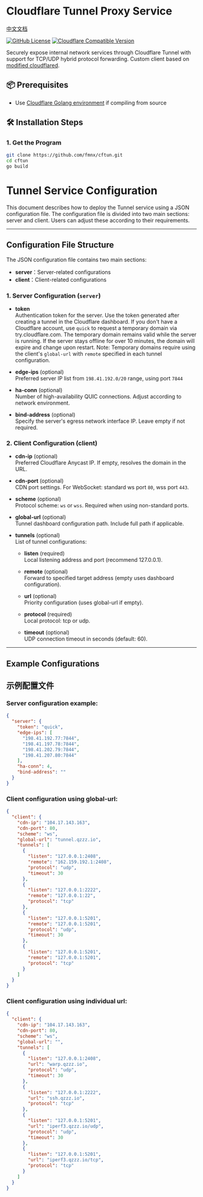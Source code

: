 # Cloudflare Tunnel Proxy Service

[中文文档](README_ZH.md)

[![GitHub License](https://img.shields.io/badge/license-Apache%202.0-blue.svg)](https://opensource.org/licenses/Apache-2.0)
[![Cloudflare Compatible Version](https://img.shields.io/badge/cloudflared-v2025.2.0-green)](https://github.com/cloudflare/cloudflared)

Securely expose internal network services through Cloudflare Tunnel with support for TCP/UDP hybrid protocol forwarding. Custom client based on [modified cloudflared](https://github.com/fmnx/cloudflared).

## 📦 Prerequisites
- Use [Cloudflare Golang environment](https://github.com/cloudflare/go) if compiling from source

## 🛠️ Installation Steps

### 1. Get the Program
```bash
git clone https://github.com/fmnx/cftun.git
cd cftun
go build
```

# Tunnel Service Configuration

This document describes how to deploy the Tunnel service using a JSON configuration file. 
The configuration file is divided into two main sections: server and client. Users can adjust these according to their requirements.

---

## Configuration File Structure

The JSON configuration file contains two main sections:

- **server**：Server-related configurations
- **client**：Client-related configurations

### 1. Server Configuration (`server`)

- **token**  
  Authentication token for the server. Use the token generated after creating a tunnel in the Cloudflare dashboard.
  If you don't have a Cloudflare account, use `quick` to request a temporary domain via try.cloudflare.com.
  The temporary domain remains valid while the server is running. If the server stays offline for over 10 minutes, the domain will expire and change upon restart.
  Note: Temporary domains require using the client's `global-url` with `remote` specified in each tunnel configuration.

- **edge-ips** (optional)  
  Preferred server IP list from `198.41.192.0/20` range, using port `7844`

- **ha-conn** (optional)  
  Number of high-availability QUIC connections. Adjust according to network environment.

- **bind-address** (optional)  
  Specify the server's egress network interface IP. Leave empty if not required.

### 2. Client Configuration (client)

- **cdn-ip** (optional)  
  Preferred Cloudflare Anycast IP. If empty, resolves the domain in the URL.

- **cdn-port** (optional)  
  CDN port settings. For WebSocket: standard ws port `80`, wss port `443`.

- **scheme** (optional)  
  Protocol scheme: `ws` or `wss`. Required when using non-standard ports.

- **global-url** (optional)  
  Tunnel dashboard configuration path. Include full path if applicable.

- **tunnels** (optional)  
  List of tunnel configurations:

    - **listen** (required)  
      Local listening address and port (recommend 127.0.0.1).

    - **remote** (optional)  
      Forward to specified target address (empty uses dashboard configuration).

    - **url** (optional)  
      Priority configuration (uses global-url if empty).

    - **protocol** (required)  
      Local protocol: tcp or udp.

    - **timeout** (optional)  
      UDP connection timeout in seconds (default: 60).

---

## Example Configurations

## 示例配置文件

### Server configuration example:
```json
{
  "server": {
    "token": "quick",
    "edge-ips": [
      "198.41.192.77:7844",
      "198.41.197.78:7844",
      "198.41.202.79:7844",
      "198.41.207.80:7844"
    ],
    "ha-conn": 4,
    "bind-address": ""
  }
}
```

### Client configuration using global-url:
```json
{
  "client": {
    "cdn-ip": "104.17.143.163",
    "cdn-port": 80,
    "scheme": "ws",
    "global-url": "tunnel.qzzz.io",
    "tunnels": [
      {
        "listen": "127.0.0.1:2408",
        "remote": "162.159.192.1:2408",
        "protocol": "udp",
        "timeout": 30
      },
      {
        "listen": "127.0.0.1:2222",
        "remote": "127.0.0.1:22",
        "protocol": "tcp"
      },
      {
        "listen": "127.0.0.1:5201",
        "remote": "127.0.0.1:5201",
        "protocol": "udp",
        "timeout": 30
      },
      {
        "listen": "127.0.0.1:5201",
        "remote": "127.0.0.1:5201",
        "protocol": "tcp"
      }
    ]
  }
}
```

### Client configuration using individual url:
```json
{
  "client": {
    "cdn-ip": "104.17.143.163",
    "cdn-port": 80,
    "scheme": "ws",
    "global-url": "",
    "tunnels": [
      {
        "listen": "127.0.0.1:2408",
        "url": "warp.qzzz.io",
        "protocol": "udp",
        "timeout": 30
      },
      {
        "listen": "127.0.0.1:2222",
        "url": "ssh.qzzz.io",
        "protocol": "tcp"
      },
      {
        "listen": "127.0.0.1:5201",
        "url": "iperf3.qzzz.io/udp",
        "protocol": "udp",
        "timeout": 30
      },
      {
        "listen": "127.0.0.1:5201",
        "url": "iperf3.qzzz.io/tcp",
        "protocol": "tcp"
      }
    ]
  }
}
```